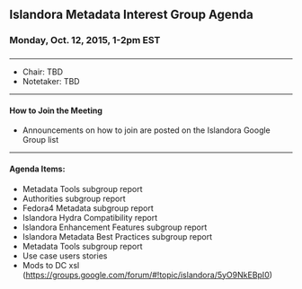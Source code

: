## Islandora Metadata Interest Group Agenda
### Monday, Oct. 12, 2015, 1-2pm EST
### 
---
* Chair: TBD
* Notetaker:  TBD

---
#### How to Join the Meeting  
* Announcements on how to join are posted on the Islandora Google Group list
---

#### Agenda Items:  
* Metadata Tools subgroup report
* Authorities subgroup report
* Fedora4 Metadata subgroup report
* Islandora Hydra Compatibility report
* Islandora Enhancement Features subgroup report
* Islandora Metadata Best Practices subgroup report
* Metadata Tools subgroup report
* Use case users stories
* Mods to DC xsl (https://groups.google.com/forum/#!topic/islandora/5yO9NkEBpI0)


